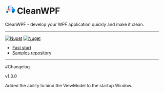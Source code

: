 # ![logo]   CleanWPF


CleanWPF - develop your WPF application quickly and make it clean.

---

[![Nuget](https://img.shields.io/nuget/v/CleanWpf)](https://www.nuget.org/packages/CleanWpf/1.2.1)   [![Nuget](https://img.shields.io/nuget/dt/CleanWpf)](https://www.nuget.org/packages/CleanWpf/1.2.1)


* [Fast start](https://github.com/Skwal98/CleanWPF/blob/main/fast-start.md)
* [Samples repository](https://github.com/Skwal98/CleanWPF-Samples)

[logo]: https://github.com/Skwal98/CleanWPF/blob/main/plumber%20(1).png "CleanWPF" 

---

#Changelog

v1.3.0

Added the ability to bind the ViewModel to the startup Window.
